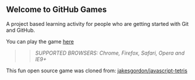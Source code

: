 ## Welcome to GitHub Games

A project based learning activity for people who are getting started with Git and GitHub.

You can play the game [here](https://nammint.github.io/github-games/)

>> _*SUPPORTED BROWSERS*: Chrome, Firefox, Safari, Opera and IE9+_

This fun open source game was cloned from: [jakesgordon/javascript-tetris](https://github.com/jakesgordon/javascript-tetris)
